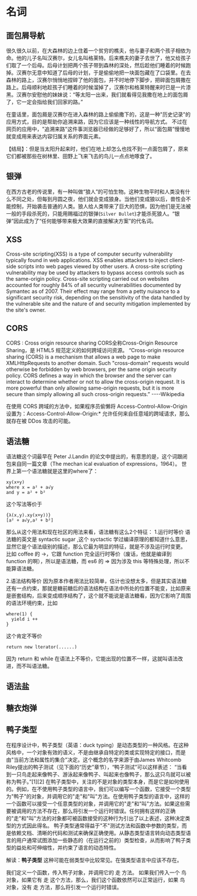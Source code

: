 # 名词

## 面包屑导航

  很久很久以前，在大森林的边上住着一个贫穷的樵夫，他与妻子和两个孩子相依为命。他的儿子名叫汉赛尔，女儿名叫格莱特。后来樵夫的妻子去世了，他又给孩子们取了一个后母。后母计划把两个孩子带到森林的深处，然后趁他们睡着的时候跑掉。汉赛尔无意中知道了后母的计划，于是偷偷地把一块面包藏在了口袋里。在去森林的路上，汉赛尔悄悄地捏碎了他的面包，并不时地停下脚步，把碎面包屑撒在路上。后母顺利地趁孩子们睡着的时候溜掉了，汉赛尔和格莱特醒来时已是一片漆黑。汉赛尔安慰他的妹妹说：“等太阳一出来，我们就看得见我撒在地上的面包屑了，它一定会指给我们回家的路。”
  
  在童话里，面包屑是汉赛尔在进入森林的路上偷偷撒下的，这是一种"历史记录"的应用方式，目的是帮助你追溯来路，因为它应该是一种线性的导航方式。
  不过在网页的应用中，"追溯来路"这件事浏览器已经做的足够好了，所以“面包屑”慢慢地就变成用来表达内容归属关系的界面元素。
  
  【结局】：但是当太阳升起来时，他们在地上却怎么也找不到一点面包屑了，原来它们都被那些在树林里、田野上飞来飞去的鸟儿一点点地啄食了。

## 银弹
  在西方古老的传说里，有一种叫做“狼人”的可怕生物。这种生物平时和人类没有什么不同之处，但每到月圆之夜，他们就会变成狼身。当他们变成狼以后，兽性会不能控制，开始袭击普通的人类。狼人给人类带来了巨大的恐惧，因为他们是无法被一般的手段杀死的，只能用赐福过的银弹(`Silver Bullet`)才能杀死狼人。“银弹”因此成为了“任何能够带来极大效果的直接解决方案”的代名词。
  
## XSS
  Cross-site scripting(XSS) is a type of computer security vulnerability typically found in web applications. XSS enables attackers to inject client-side scripts into web pages viewed by other users. A cross-site scripting vulnerability may be used by attackers to bypass access controls such as the same-origin policy. Cross-site scripting carried out on websites accounted for roughly 84% of all security vulnerabilities documented by Symantec as of 2007. Their effect may range from a petty nuisance to a significant security risk, depending on the sensitivity of the data handled by the vulnerable site and the nature of and security mitigation implemented by the site's owner.   
  
## CORS
  CORS : Cross origin resource sharing
  CORS全称Cross-Origin Resource Sharing，是 HTML5 规范定义的如何跨域访问资源。
  “Cross-origin resource sharing (CORS) is a mechanism that allows a web page to make XMLHttpRequests to another domain. Such "cross-domain" requests would otherwise be forbidden by web browsers, per the same origin security policy. CORS defines a way in which the browser and the server can interact to determine whether or not to allow the cross-origin request. It is more powerful than only allowing same-origin requests, but it is more secure than simply allowing all such cross-origin requests.” ----Wikipedia

  在使用 CORS 跨域的方法中，如果程序员偷懒将 Access-Control-Allow-Origin 设置为：Access-Control-Allow-Origin:* 允许任何来自任意域的跨域请求，那么就存在被 DDos 攻击的可能。
  
## 语法糖
  语法糖这个词最早在 Peter J.Landin 的论文中提出的，有意思的是，这个词跟闭包来自同一篇文章（The mechan ical evaluation of expressions，1964）。
  世界上第一个语法糖就是这里的where了：
  ```
  xy(x+y)
  where x = a² + a√y
  and y = a² + b²
  ```
  这个写法等价于
  ```
  {λ(x,y).xy(x+y))}
  [a² + a√y,a² + b²]
  ```
  那么从这个用法和现在社区的用法来看，语法糖有这么2个特征：
  1.运行时等价
  语法糖的英文是 syntactic sugar ,这个 syctactic 学过编译原理的都知道什么意思，显然它是个语法级别的描述，那么它最为明显的特征，就是不涉及运行时变更。
  比如 coffee 的 ->，它跟 function 完全运行时等价（废话，他就是编译到 function 的啊），所以是语法糖，而 es6 的 => 因为涉及 this 等特殊处理，所以不能算语法糖。
    
  2.语法结构等价
  因为原本作者用法比较简单，估计也没想太多，但是其实语法糖还有一点约束，那就是糖前糖后的语法结构在语法中所处的位置不能变，比如原来是嵌套结构，后来变成顺序结构了，这个就不能说是语法糖看，因为它影响了周围的语法环境约束，比如
  ```
  where(1) {
    yield i ++
  }
  ```
   
  这个肯定不等价
  ```
  return new lterator(......)
  ```
  因为 return 和 while 在语法上不等价，它能出现的位置不一样，这就叫语法改进，而不叫语法糖。
  
## 语法盐

## 糖衣炮弹

## 鸭子类型
在程序设计中，鸭子类型（英语：duck typing）是动态类型的一种风格。在这种风格中，一个对象有效的语义，不是由继承自特定的类或实现特定的接口，而是由"当前方法和属性的集合"决定。这个概念的名字来源于由James Whitcomb Riley提出的鸭子测试（见下面的“历史”章节），“鸭子测试”可以这样表述：
“当看到一只鸟走起来像鸭子、游泳起来像鸭子、叫起来也像鸭子，那么这只鸟就可以被称为鸭子。”[1][2]
在鸭子类型中，关注的不是对象的类型本身，而是它是如何使用的。例如，在不使用鸭子类型的语言中，我们可以编写一个函数，它接受一个类型为"鸭子"的对象，并调用它的"走"和"叫"方法。在使用鸭子类型的语言中，这样的一个函数可以接受一个任意类型的对象，并调用它的"走"和"叫"方法。如果这些需要被调用的方法不存在，那么将引发一个运行时错误。任何拥有这样的正确的"走"和"叫"方法的对象都可被函数接受的这种行为引出了以上表述，这种决定类型的方式因此得名。
鸭子类型通常得益于"不"测试方法和函数中参数的类型，而是依赖文档、清晰的代码和测试来确保正确使用。从静态类型语言转向动态类型语言的用户通常试图添加一些静态的（在运行之前的）类型检查，从而影响了鸭子类型的益处和可伸缩性，并约束了语言的动态特性。

解读：**鸭子类型** 这种可能在弱类型中比较常见。在强类型语言中应该不存在。

我们定义一个函数，传入鸭子对象，并调用它的 走 方法。
如果我们传入一个 鸟 对象，如果它有 走 这个方法，那么，我们这个函数依然可以正常运行，如果 鸟 对象，没有 走 方法，那么将引发一个运行时错误。






